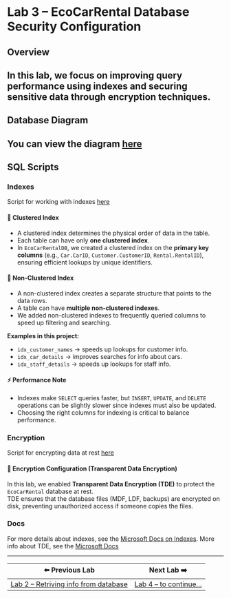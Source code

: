# Lab 3 – EcoCarRental Database Security Configuration

## Overview
In this lab, we focus on improving query performance using indexes and securing sensitive data through encryption techniques.
---

## Database Diagram

You can view the diagram [here](/lab1/README.MD)
---

## SQL Scripts

### Indexes

Script for working with indexes [here](./index.sql)

#### 📌 Clustered Index
- A clustered index determines the physical order of data in the table.  
- Each table can have only **one clustered index**.  
- In `EcoCarRentalDB`, we created a clustered index on the **primary key columns** (e.g., `Car.CarID`, `Customer.CustomerID`, `Rental.RentalID`), ensuring efficient lookups by unique identifiers.

#### 📌 Non-Clustered Index
- A non-clustered index creates a separate structure that points to the data rows.  
- A table can have **multiple non-clustered indexes**.  
- We added non-clustered indexes to frequently queried columns to speed up filtering and searching.


**Examples in this project:**
- `idx_customer_names` → speeds up lookups for customer info.
- `idx_car_details` → improves searches for info about cars.
- `idx_staff_details` → speeds up lookups for staff info.  


#### ⚡ Performance Note
- Indexes make `SELECT` queries faster, but `INSERT`, `UPDATE`, and `DELETE` operations can be slightly slower since indexes must also be updated.  
- Choosing the right columns for indexing is critical to balance performance.


### Encryption

Script for encrypting data at rest [here](./encryption.sql)

#### 🔐 Encryption Configuration (Transparent Data Encryption)

In this lab, we enabled **Transparent Data Encryption (TDE)** to protect the `EcoCarRental` database at rest.  
TDE ensures that the database files (MDF, LDF, backups) are encrypted on disk, preventing unauthorized access if someone copies the files.



### Docs

For more details about indexes, see the [Microsoft Docs on Indexes](https://learn.microsoft.com/en-us/sql/relational-databases/indexes/create-nonclustered-indexes?view=sql-server-ver15).
More info about TDE, see the [Microsoft Docs](https://learn.microsoft.com/en-us/sql/relational-databases/security/encryption/transparent-data-encryption?view=sql-server-ver17) 

---

| ⬅️ Previous Lab | Next Lab ➡️ |
|-----------------|------------|
| [Lab 2 – Retriving info from database](../lab2/README.MD) | [Lab 4 – to continue...]() |
